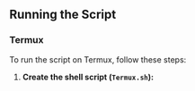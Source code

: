 ## Running the Script

### Termux

To run the script on Termux, follow these steps:

1. **Create the shell script (`Termux.sh`):**

   ```sh
  
